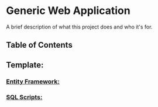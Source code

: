 # Generic Web Application

A brief description of what this project does and who it's for.

## Table of Contents

## Template:

### [Entity Framework:]([https://pages.github.com/](https://github.com/DavidMcKay223/GenericWebApp/tree/main/GenericWebApp.Template/EntityFramework))

### [SQL Scripts:]([https://pages.github.com/](https://github.com/DavidMcKay223/GenericWebApp/tree/main/GenericWebApp.Template/SQL))
